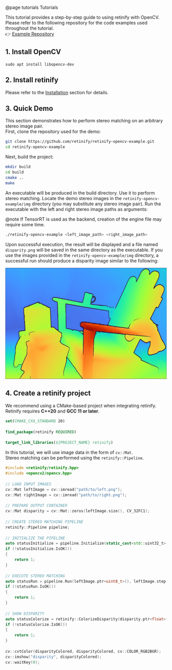 @page tutorials Tutorials

This tutorial provides a step-by-step guide to using retinify with OpenCV. Please refer to the following repository for the code examples used throughout the tutorial.  
👉 [Example Repository](https://github.com/retinify/retinify-opencv-template)
  
## 1. Install OpenCV
```
sudo apt install libopencv-dev
```

## 2. Install retinify
Please refer to the [Installation](installation.html) section for details.  

## 3. Quick Demo
This section demonstrates how to perform stereo matching on an arbitrary stereo image pair.  
First, clone the repository used for the demo:  

```bash
git clone https://github.com/retinify/retinify-opencv-example.git
cd retinify-opencv-example
```

Next, build the project:  

```bash
mkdir build
cd build
cmake ..
make
```

An executable will be produced in the build directory. Use it to perform stereo matching. Locate the demo stereo images in the `retinify-opencv-example/img` directory (you may substitute any stereo image pair). Run the executable with the left and right stereo image paths as arguments:

@note
If TensorRT is used as the backend, creation of the engine file may require some time.

```bash
./retinify-opencv-example <left_image_path> <right_image_path>
```

Upon successful execution, the result will be displayed and a file named `disparity.png` will be saved in the same directory as the executable. If you use the images provided in the `retinify-opencv-example/img` directory, a successful run should produce a disparity image similar to the following:

![demo_output](https://raw.githubusercontent.com/retinify/retinify-opencv-example/main/img/disparity.png)
  
## 4. Create a retinify project
We recommend using a CMake-based project when integrating retinify.  
Retinify requires **C++20** and **GCC 11 or later**.  
```cmake
set(CMAKE_CXX_STANDARD 20)

find_package(retinify REQUIRED)

target_link_libraries(${PROJECT_NAME} retinify)
```

In this tutorial, we will use image data in the form of `cv::Mat`.  
Stereo matching can be performed using the `retinify::Pipeline`.  
  
```cpp
#include <retinify/retinify.hpp>
#include <opencv2/opencv.hpp>

// LOAD INPUT IMAGES
cv::Mat leftImage = cv::imread("path/to/left.png");
cv::Mat rightImage = cv::imread("path/to/right.png");

// PREPARE OUTPUT CONTAINER
cv::Mat disparity = cv::Mat::zeros(leftImage.size(), CV_32FC1);

// CREATE STEREO MATCHING PIPELINE
retinify::Pipeline pipeline;

// INITIALIZE THE PIPELINE
auto statusInitialize = pipeline.Initialize(static_cast<std::uint32_t>(leftImage.cols), static_cast<std::uint32_t>(leftImage.rows));
if (!statusInitialize.IsOK())
{
    return 1;
}

// EXECUTE STEREO MATCHING
auto statusRun = pipeline.Run(leftImage.ptr<uint8_t>(), leftImage.step[0], rightImage.ptr<uint8_t>(), rightImage.step[0], disparity.ptr<float>(), disparity.step[0]);
if (!statusRun.IsOK())
{
    return 1;
}

// SHOW DISPARITY
auto statusColorize = retinify::ColorizeDisparity(disparity.ptr<float>(), disparity.step[0], disparityColored.ptr<uint8_t>(), disparityColored.step[0], disparity.cols, disparity.rows, 256.0F);
if (!statusColorize.IsOK())
{
    return 1;
}

cv::cvtColor(disparityColored, disparityColored, cv::COLOR_RGB2BGR);
cv::imshow("disparity", disparityColored);
cv::waitKey(0);
```
